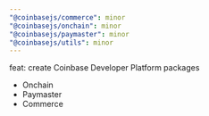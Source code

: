 ```yaml
---
"@coinbasejs/commerce": minor
"@coinbasejs/onchain": minor
"@coinbasejs/paymaster": minor
"@coinbasejs/utils": minor
---
```


feat: create Coinbase Developer Platform packages

- Onchain
- Paymaster
- Commerce
